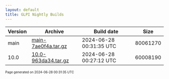 ```yaml
---
layout: default
title: GLPI Nightly Builds
---
```


Version|Archive|Build date|Size
---|---|---|---
main|[main-7ae0f4a.tar.gz](main-7ae0f4a.tar.gz)|2024-06-28 00:31:35 UTC|80061270
10.0|[10.0-963da34.tar.gz](10.0-963da34.tar.gz)|2024-06-28 00:27:12 UTC|60008190

<font size="1">Page generated on 2024-06-28 00:31:35 UTC</font>
